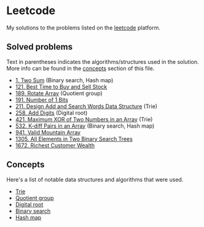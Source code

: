 # Leetcode

My solutions to the problems listed on the [leetcode](https://leetcode.com/) platform.

## Solved problems

Text in parentheses indicates the algorithms/structures used in the solution. More info can be found in the [concepts](#concepts) section of this file.

* [1. Two Sum](problems/1/) (Binary search, Hash map)
* [121. Best Time to Buy and Sell Stock](problems/121/)
* [189. Rotate Array](problems/189/) (Quotient group)
* [191. Number of 1 Bits](problems/191/)
* [211. Design Add and Search Words Data Structure](problems/211/) (Trie)
* [258. Add Digits](problems/258/) (Digital root)
* [421. Maximum XOR of Two Numbers in an Array](problems/421/) (Trie)
* [532. K-diff Pairs in an Array](problems/532/) (Binary search, Hash map)
* [941. Valid Mountain Array](problems/941/)
* [1305. All Elements in Two Binary Search Trees](problems/1305/)
* [1672. Richest Customer Wealth](problems/1672/)

## Concepts

Here's a list of notable data structures and algorithms that were used.

* [Trie](https://en.wikipedia.org/wiki/Trie)
* [Quotient group](https://en.wikipedia.org/wiki/Quotient_group)
* [Digital root](https://en.wikipedia.org/wiki/Digital_root)
* [Binary search](https://en.wikipedia.org/wiki/Binary_search_algorithm)
* [Hash map](https://en.wikipedia.org/wiki/Hash_table)
